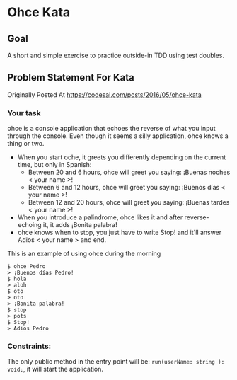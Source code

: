# Ohce Kata

## Goal
A short and simple exercise to practice outside-in TDD using test doubles.

## Problem Statement For Kata
Originally Posted At https://codesai.com/posts/2016/05/ohce-kata

### Your task
ohce is a console application that echoes the reverse of what you input through the console.
Even though it seems a silly application, ohce knows a thing or two.

- When you start oche, it greets you differently depending on the current time, but only in Spanish:
    - Between 20 and 6 hours, ohce will greet you saying: ¡Buenas noches < your name >!
    - Between 6 and 12 hours, ohce will greet you saying: ¡Buenos días < your name >!
    - Between 12 and 20 hours, ohce will greet you saying: ¡Buenas tardes < your name >!
- When you introduce a palindrome, ohce likes it and after reverse-echoing it, it adds ¡Bonita palabra!
- ohce knows when to stop, you just have to write Stop! and it'll answer Adios < your name > and end.

This is an example of using ohce during the morning
```
$ ohce Pedro
> ¡Buenos días Pedro!
$ hola
> aloh
$ oto
> oto
> ¡Bonita palabra!
$ stop
> pots
$ Stop!
> Adios Pedro
```

### Constraints:

The only public method in the entry point will be: `run(userName: string ): void;`, it will start the application.